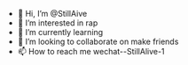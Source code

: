 - 👋 Hi, I’m @StillAive
- 👀 I’m interested in rap
- 🌱 I’m currently learning 
- 💞️ I’m looking to collaborate on make friends
- 📫 How to reach me wechat--StillAlive-1

<!---
StillAive/StillAive is a ✨ special ✨ repository because its `README.md` (this file) appears on your GitHub profile.
You can click the Preview link to take a look at your changes.
--->

